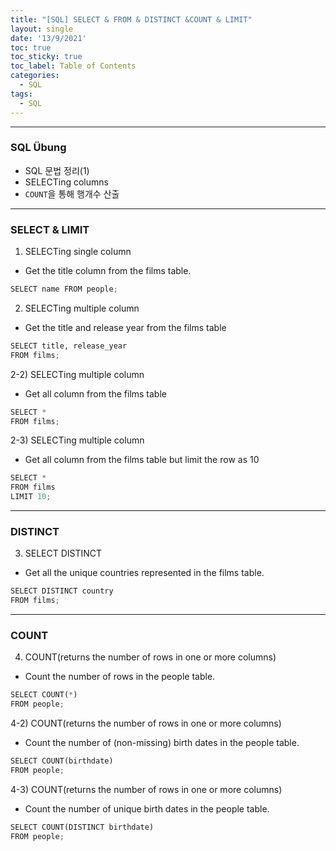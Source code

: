```yaml
---
title: "[SQL] SELECT & FROM & DISTINCT &COUNT & LIMIT"
layout: single
date: '13/9/2021'
toc: true
toc_sticky: true
toc_label: Table of Contents
categories:
  - SQL
tags:
  - SQL
---
```


---
### SQL Übung 
* SQL 문법 정리(1)
* SELECTing columns
* ```COUNT```을 통해 행개수 산출

---

### SELECT & LIMIT
1) SELECTing single column
* Get the title column from the films table.

```python
SELECT name FROM people;
```

2) SELECTing multiple column
* Get the title and release year from the films table

```python
SELECT title, release_year 
FROM films;
```

2-2) SELECTing multiple column
* Get all column from the films table

```python
SELECT *
FROM films;
```

2-3) SELECTing multiple column
* Get all column from the films table but limit the row as 10

```python
SELECT *
FROM films
LIMIT 10;
```
---

### DISTINCT
3) SELECT DISTINCT
* Get all the unique countries represented in the films table.

```python
SELECT DISTINCT country 
FROM films;
```
---

### COUNT
4) COUNT(returns the number of rows in one or more columns)
* Count the number of rows in the people table.

```python
SELECT COUNT(*)
FROM people;
```

4-2) COUNT(returns the number of rows in one or more columns)
* Count the number of (non-missing) birth dates in the people table.

```python
SELECT COUNT(birthdate)
FROM people;
```

4-3) COUNT(returns the number of rows in one or more columns)
* Count the number of unique birth dates in the people table.

```python
SELECT COUNT(DISTINCT birthdate)
FROM people;
```

